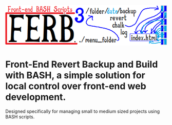 ![Title Block: Front-end BASH Scripts](./images-for-readme/a_title-block.png)

# Front-End Revert Backup and Build with BASH, a simple solution for local control over front-end web development.

Designed specifically for managing small to medium sized projects using BASH scripts. 
